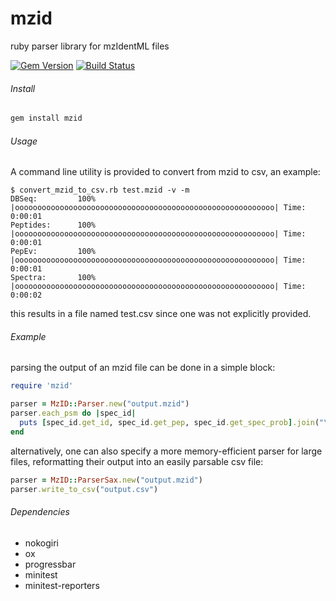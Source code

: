 mzid
====

ruby parser library for mzIdentML files

[![Gem Version](https://badge.fury.io/rb/mzid.svg)](http://badge.fury.io/rb/mzid)
[![Build Status](https://travis-ci.org/sbonisso/mzid.png)](http://travis-ci.org/sbonisso/mzid)

###### Install

```ruby
gem install mzid
```

###### Usage

A command line utility is provided to convert from mzid to csv, an example:

```
$ convert_mzid_to_csv.rb test.mzid -v -m 
DBSeq:         100% |oooooooooooooooooooooooooooooooooooooooooooooooooooooooooo| Time:   0:00:01
Peptides:      100% |oooooooooooooooooooooooooooooooooooooooooooooooooooooooooo| Time:   0:00:01
PepEv:         100% |oooooooooooooooooooooooooooooooooooooooooooooooooooooooooo| Time:   0:00:01
Spectra:       100% |oooooooooooooooooooooooooooooooooooooooooooooooooooooooooo| Time:   0:00:02
```

this results in a file named test.csv since one was not explicitly provided.

###### Example

parsing the output of an mzid file can be done in a simple block:

```ruby
require 'mzid'

parser = MzID::Parser.new("output.mzid")
parser.each_psm do |spec_id|
  puts [spec_id.get_id, spec_id.get_pep, spec_id.get_spec_prob].join("\t")
end
```

alternatively, one can also specify a more memory-efficient parser for large files, 
reformatting their output into an easily parsable csv file:

```ruby
parser = MzID::ParserSax.new("output.mzid")
parser.write_to_csv("output.csv")
```

###### Dependencies
* nokogiri
* ox
* progressbar
* minitest
* minitest-reporters
